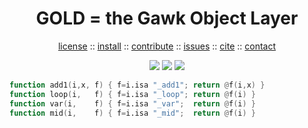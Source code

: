 <a name=top>
<h1 align=center>
     GOLD = the Gawk Object Layer
</h1>
<p align=center>
   <a    href="https://github.com/timm/awk/blob/masterREADME.md#license">license</a>
   :: <a href="https://github.com/timm/awk/blob/master/README.md#install">install</a>
   :: <a href="https://github.com/timm/awk/blob/master/README.md#contribute">contribute</a>
   :: <a href="https://github.com/timm/awk/issues">issues</a>
   :: <a href="https://github.com/timm/awk/blob/master/README.md#citation">cite</a>
   :: <a href="https://github.com/timm/awk/blob/master/README.md#contatct">contact</a>
</p>
<p align=center>
   <img src="https://img.shields.io/badge/language-gawk-orange">
   <img src="https://img.shields.io/badge/purpose-ai,se-blueviolet">
   <img src="https://img.shields.io/badge/platform-mac,*nux-informational">
</p>

```awk
function add1(i,x, f) { f=i.isa "_add1"; return @f(i,x) }
function loop(i,   f) { f=i.isa "_loop"; return @f(i) }
function var(i,    f) { f=i.isa "_var";  return @f(i) }
function mid(i,    f) { f=i.isa "_mid";  return @f(i) }
```
